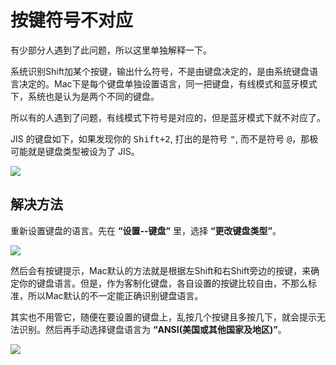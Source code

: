 # 按键符号不对应

有少部分人遇到了此问题，所以这里单独解释一下。

系统识别Shift加某个按键，输出什么符号，不是由键盘决定的，是由系统键盘语言决定的。Mac下是每个键盘单独设置语言，同一把键盘，有线模式和蓝牙模式下，系统也是认为是两个不同的键盘。

所以有的人遇到了问题，有线模式下符号是对应的，但是蓝牙模式下就不对应了。

JIS 的键盘如下，如果发现你的 <kbd>Shift+2</kbd>, 打出的是符号 <kbd>"</kbd>, 而不是符号 <kbd>@</kbd>，那极可能就是键盘类型被设为了 JIS。

![](/assets/mac_jis.jpg)


## 解决方法

重新设置键盘的语言。先在 **“设置--键盘”** 里，选择 **“更改键盘类型”**。

![](/assets/wrong-symbol-01.jpg?600)

然后会有按键提示，Mac默认的方法就是根据左Shift和右Shift旁边的按键，来确定你的键盘语言。但是，作为客制化键盘，各自设置的按键比较自由，不那么标准，所以Mac默认的不一定能正确识别键盘语言。

其实也不用管它，随便在要设置的键盘上，乱按几个按键且多按几下，就会提示无法识别。然后再手动选择键盘语言为 **“ANSI(美国或其他国家及地区)”**。

![](/assets/wrong-symbol-02.jpg?600)
